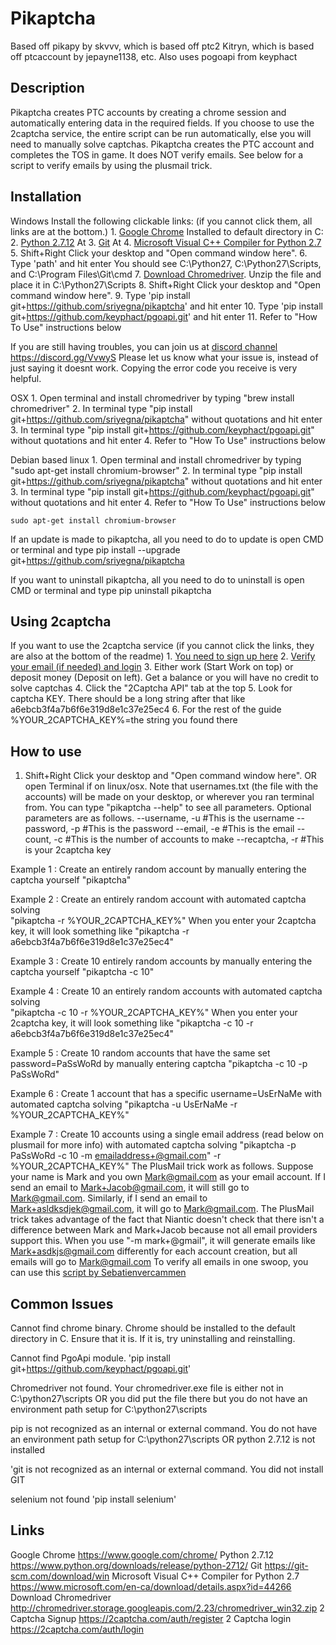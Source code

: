 # Pikaptcha
Based off pikapy by skvvv, which is based off ptc2 Kitryn, which is based off ptcaccount by jepayne1138, etc.
Also uses pogoapi from keyphact

## Description
Pikaptcha creates PTC accounts by creating a chrome session and automatically entering data in the required fields. If you choose to use the 2captcha service, the entire script can be run automatically, else you will need to manually solve captchas.
Pikaptcha creates the PTC account and completes the TOS in game. It does NOT verify emails. See below for a script to verify emails by using the plusmail trick.

## Installation
Windows
	Install the following clickable links: (if you cannot click them, all links are at the bottom.)
	1. [Google Chrome](https://www.google.com/chrome/)
		Installed to default directory in C:\
	2. [Python 2.7.12](https://www.python.org/downloads/release/python-2712/)
		At 
	3. [Git](https://git-scm.com/download/win)
		At
	4. [Microsoft Visual C++ Compiler for Python 2.7](https://www.microsoft.com/en-ca/download/details.aspx?id=44266)
	5. Shift+Right Click your desktop and "Open command window here".
	6. Type 'path' and hit enter
		You should see C:\Python27, C:\Python27\Scripts, and C:\Program Files\Git\cmd
	7. [Download Chromedriver](http://chromedriver.storage.googleapis.com/2.23/chromedriver_win32.zip). Unzip the file and place it in C:\Python27\Scripts
	8. Shift+Right Click your desktop and "Open command window here".
	9. Type 'pip install git+https://github.com/sriyegna/pikaptcha' and hit enter
	10. Type 'pip install git+https://github.com/keyphact/pgoapi.git' and hit enter
	11. Refer to "How To Use" instructions below
	
If you are still having troubles, you can join us at [discord channel](https://discord.gg/VvwyS) https://discord.gg/VvwyS
Please let us know what your issue is, instead of just saying it doesnt work. Copying the error code you receive is very helpful.

OSX
	1. Open terminal and install chromedriver by typing "brew install chromedriver"
	2. In terminal type "pip install git+https://github.com/sriyegna/pikaptcha" without quotations and hit enter
	3. In terminal type "pip install git+https://github.com/keyphact/pgoapi.git" without quotations and hit enter
	4. Refer to "How To Use" instructions below

Debian based linux
	1. Open terminal and install chromedriver by typing "sudo apt-get install chromium-browser"
	2. In terminal type "pip install git+https://github.com/sriyegna/pikaptcha" without quotations and hit enter
	3. In terminal type "pip install git+https://github.com/keyphact/pgoapi.git" without quotations and hit enter
	4. Refer to "How To Use" instructions below

    sudo apt-get install chromium-browser

If an update is made to pikaptcha, all you need to do to update is open CMD or terminal and type
    pip install --upgrade git+https://github.com/sriyegna/pikaptcha

If you want to uninstall pikaptcha, all you need to do to uninstall is open CMD or terminal and type
    pip uninstall pikaptcha
	
## Using 2captcha
If you want to use the 2captcha service (if you cannot click the links, they are also at the bottom of the readme)
	1. [You need to sign up here](https://2captcha.com/auth/register)
	2. [Verify your email (if needed) and login](https://2captcha.com/auth/login)
	3. Either work (Start Work on top) or deposit money (Deposit on left). Get a balance or you will have no credit to solve captchas
	4. Click the "2Captcha API" tab at the top
	5. Look for captcha KEY. There should be a long string after that like a6ebcb3f4a7b6f6e319d8e1c37e25ec4
	6. For the rest of the guide %YOUR_2CAPTCHA_KEY%=the string you found there


## How to use
1. Shift+Right Click your desktop and "Open command window here". OR open Terminal if on linux/osx.
	Note that usernames.txt (the file with the accounts) will be made on your desktop, or wherever you ran terminal from.
You can type "pikaptcha --help" to see all parameters. Optional parameters are as follows.
	--username, -u #This is the username
	--password, -p #This is the password
	--email, -e #This is the email
	--count, -c #This is the number of accounts to make
	--recaptcha, -r #This is your 2captcha key

Example 1 : Create an entirely random account by manually entering the captcha yourself
	"pikaptcha"

Example 2 : Create an entirely random account with automated captcha solving	
	"pikaptcha -r %YOUR_2CAPTCHA_KEY%"
	When you enter your 2captcha key, it will look something like
	"pikaptcha -r a6ebcb3f4a7b6f6e319d8e1c37e25ec4"
	
Example 3 : Create 10 entirely random accounts by manually entering the captcha yourself
	"pikaptcha -c 10"
	
Example 4 : Create 10 an entirely random accounts with automated captcha solving	
	"pikaptcha -c 10 -r %YOUR_2CAPTCHA_KEY%"
	When you enter your 2captcha key, it will look something like
	"pikaptcha -c 10 -r a6ebcb3f4a7b6f6e319d8e1c37e25ec4"

Example 5 : Create 10 random accounts that have the same set password=PaSsWoRd by manually entering captcha
	"pikaptcha -c 10 -p PaSsWoRd"

Example 6 : Create 1 account that has a specific username=UsErNaMe with automated captcha solving
	"pikaptcha -u UsErNaMe -r %YOUR_2CAPTCHA_KEY%"

Example 7 : Create 10 accounts using a single email address (read below on plusmail for more info) with automated captcha solving
	"pikaptcha -p PaSsWoRd -c 10 -m emailaddress+@gmail.com" -r %YOUR_2CAPTCHA_KEY%"
	The PlusMail trick work as follows. Suppose your name is Mark and you own Mark@gmail.com as your email account. If I send an email to Mark+Jacob@gmail.com, it will still go to Mark@gmail.com. Similarly, if I send an email to Mark+asldksdjek@gmail.com, it will go to Mark@gmail.com. The PlusMail trick takes advantage of the fact that Niantic doesn't check that there isn't a difference between Mark and Mark+Jacob because not all email providers support this. When you use "-m mark+@gmail", it will generate emails like Mark+asdkjs@gmail.com differently for each account creation, but all emails will go to Mark@gmail.com
	To verify all emails in one swoop, you can use this [script by Sebatienvercammen](https://gist.github.com/sebastienvercammen/e7e0e9e57db246d7f941b789d8508186)
	   
	  
## Common Issues
Cannot find chrome binary. Chrome should be installed to the default directory in C. Ensure that it is. If it is, try uninstalling and reinstalling.

Cannot find PgoApi module. 'pip install git+https://github.com/keyphact/pgoapi.git'

Chromedriver not found. Your chromedriver.exe file is either not in C:\python27\scripts OR you did put the file there but you do not have an environment path setup for C:\python27\scripts

pip is not recognized as an internal or external command. You do not have an environment path setup for C:\python27\scripts OR python 2.7.12 is not installed

'git is not recognized as an internal or external command. You did not install GIT

selenium not found 'pip install selenium'

## Links
Google Chrome https://www.google.com/chrome/
Python 2.7.12 https://www.python.org/downloads/release/python-2712/
Git https://git-scm.com/download/win
Microsoft Visual C++ Compiler for Python 2.7 https://www.microsoft.com/en-ca/download/details.aspx?id=44266
Download Chromedriver http://chromedriver.storage.googleapis.com/2.23/chromedriver_win32.zip
2 Captcha Signup https://2captcha.com/auth/register
2 Captcha login https://2captcha.com/auth/login